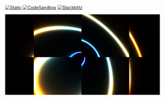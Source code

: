 [![Static](https://img.shields.io/badge/demo-%23646CFF.svg?logo=html5&logoColor=white)](https://pmndrs.github.io/examples/shader-hmr)
[![CodeSandbox](https://img.shields.io/badge/codesandbox-040404?logo=codesandbox&logoColor=DBDBDB)](https://codesandbox.io/s/github/pmndrs/examples/tree/main/demos/shader-hmr)
[![Stackblitz](https://img.shields.io/badge/stackblitz-fff?logo=Stackblitz&logoColor=1389FD)](https://stackblitz.com/github/pmndrs/examples/tree/main/demos/shader-hmr)

![](thumbnail.png)
